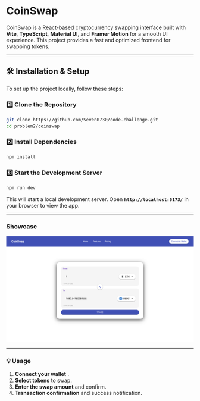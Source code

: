# **CoinSwap**

CoinSwap is a React-based cryptocurrency swapping interface built with **Vite**, **TypeScript**, **Material UI**, and **Framer Motion** for a smooth UI experience. This project provides a fast and optimized frontend for swapping tokens.

---

## **🛠️ Installation & Setup**

To set up the project locally, follow these steps:

### **1️⃣ Clone the Repository**

```bash
git clone https://github.com/Seven0730/code-challenge.git
cd problem2/coinswap
```

### **2️⃣ Install Dependencies**

```bash
npm install
```

### **3️⃣ Start the Development Server**

```bash
npm run dev
```

This will start a local development server. Open **`http://localhost:5173/`** in your browser to view the app.

---

### **Showcase**

![alt text](image.png)

---

### **💡 Usage**

1. **Connect your wallet** .
2. **Select tokens** to swap.
3. **Enter the swap amount** and confirm.
4. **Transaction confirmation** and success notification.

